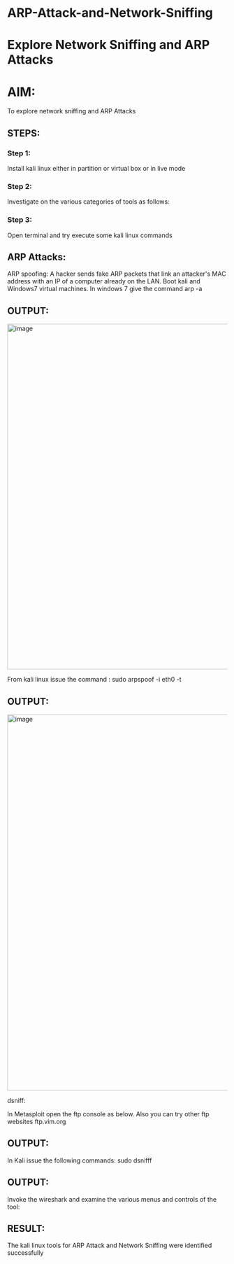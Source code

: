# ARP-Attack-and-Network-Sniffing
# Explore Network Sniffing and ARP Attacks

# AIM:

To explore network sniffing and ARP Attacks

## STEPS:

### Step 1:

Install kali linux either in partition or virtual box or in live mode

### Step 2:

Investigate on the various categories of tools as follows:


### Step 3:
Open terminal and try execute some kali linux commands

## ARP Attacks:  
ARP spoofing: A hacker sends fake ARP packets that link an attacker's MAC address with an IP of a computer already on the LAN. 
Boot kali and Windows7 virtual machines.
In windows 7 give the command arp -a
## OUTPUT:
<img width="731" height="790" alt="image" src="https://github.com/user-attachments/assets/03bed657-7061-4ae6-b57b-e29689f3f166" />


From kali linux issue the command :
sudo arpspoof -i eth0 -t <target system> <gateway>
## OUTPUT:
<img width="822" height="860" alt="image" src="https://github.com/user-attachments/assets/1fc781ac-b07a-4130-9e6a-c112425fea4a" />


 dsniff:






In Metasploit open the ftp console as below. Also you can try other ftp websites ftp.vim.org
## OUTPUT:




In Kali issue the following commands:
sudo dsnifff
## OUTPUT:



Invoke the wireshark and examine the various menus  and controls of the tool:


## RESULT:
The kali linux tools for ARP Attack and Network Sniffing were identified successfully

